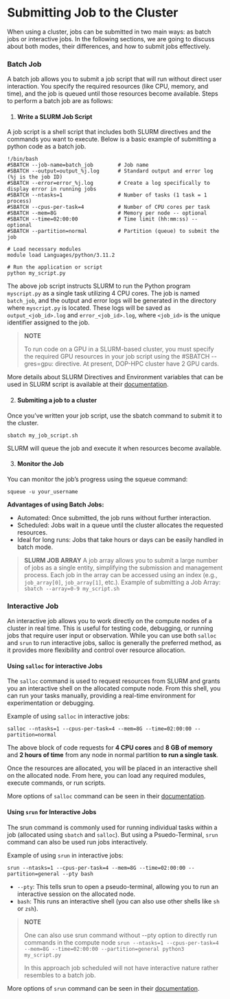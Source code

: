 # Submitting Job to the Cluster

When using a cluster, jobs can be submitted in two main ways: as batch jobs or interactive jobs. In the following sections, we are going to discuss about both modes, their differences, and how to submit jobs effectively.

### Batch Job
A batch job allows you to submit a job script that will run without direct user interaction. You specify the required resources (like CPU, memory, and time), and the job is queued until those resources become available. Steps to perform a batch job are as follows:

1. #### Write a SLURM Job Script

A job script is a shell script that includes both SLURM directives and the commands you want to execute. Below is a basic example of submitting a python code as a batch job.
```
!/bin/bash
#SBATCH --job-name=batch_job        # Job name
#SBATCH --output=output_%j.log      # Standard output and error log (%j is the job ID)
#SBATCH --error=error_%j.log        # Create a log specifically to display error in running jobs
#SBATCH --ntasks=1                  # Number of tasks (1 task = 1 process)
#SBATCH --cpus-per-task=4           # Number of CPU cores per task
#SBATCH --mem=8G                    # Memory per node -- optional
#SBATCH --time=02:00:00             # Time limit (hh:mm:ss) -- optional
#SBATCH --partition=normal          # Partition (queue) to submit the job

# Load necessary modules
module load Languages/python/3.11.2

# Run the application or script
python my_script.py
```

The above job script instructs SLURM to run the Python program `myscript.py` as a single task utilizing 4 CPU cores. The job is named `batch_job`, and the output and error logs will be generated in the directory where `myscript.py` is located. These logs will be saved as `output_<job_id>.log` and `error_<job_id>.log`, where `<job_id>` is the unique identifier assigned to the job.

> **NOTE**
> 
> To run code on a GPU in a SLURM-based cluster, you must specify the required GPU resources in your job script using the #SBATCH --gres=gpu:<num> directive. At present, DOP-HPC cluster have 2 GPU cards.

More details about SLURM Directives and Environment variables that can be used in SLURM script is available at their [documentation](https://slurm.schedmd.com/sbatch.html).

2. #### Submiting a job to a cluster

Once you’ve written your job script, use the sbatch command to submit it to the cluster.

```
sbatch my_job_script.sh
```
SLURM will queue the job and execute it when resources become available.

3.  #### Monitor the Job

You can monitor the job’s progress using the squeue command:
```
squeue -u your_username
```

**Advantages of using Batch Jobs:**
- Automated: Once submitted, the job runs without further interaction.
- Scheduled: Jobs wait in a queue until the cluster allocates the requested resources.
- Ideal for long runs: Jobs that take hours or days can be easily handled in batch mode.


> **SLURM JOB ARRAY**
> A job array allows you to submit a large number of jobs as a single entity, simplifying the submission and management process. Each job in the array can be accessed using an index (e.g., `job_array[0]`, `job_array[1]`, etc.).
> Example of submitting a Job Array:  ` sbatch --array=0-9 my_script.sh`

### Interactive Job

An interactive job allows you to work directly on the compute nodes of a cluster in real time. This is useful for testing code, debugging, or running jobs that require user input or observation. While you can use both `salloc` and `srun` to run interactive jobs, salloc is generally the preferred method, as it provides more flexibility and control over resource allocation.

#### Using `salloc` for interactive Jobs

The `salloc` command is used to request resources from SLURM and grants you an interactive shell on the allocated compute node. From this shell, you can run your tasks manually, providing a real-time environment for experimentation or debugging.

Example of using `salloc` in interactive jobs:

```
salloc --ntasks=1 --cpus-per-task=4 --mem=8G --time=02:00:00 --partition=normal
```

The above block of code requests for **4 CPU cores** and **8 GB of memory** and **2 hours of time** from any node in normal partition **to run a single task**.  

Once the resources are allocated, you will be placed in an interactive shell on the allocated node. From here, you can load any required modules, execute commands, or run scripts.

More options of `salloc` command can be seen in their [documentation](https://slurm.schedmd.com/salloc.html).

#### Using ```srun``` for Interactive Jobs

The srun command is commonly used for running individual tasks within a job (allocated using ```sbatch``` and ```salloc```). But using a Psuedo-Terminal, `srun` command can also be used run jobs interactively.

Example of using `srun` in interactive jobs:

```
srun --ntasks=1 --cpus-per-task=4 --mem=8G --time=02:00:00 --partition=general --pty bash
```

- ```--pty```: This tells srun to open a pseudo-terminal, allowing you to run an interactive session on the allocated node.
- ```bash```: This runs an interactive shell (you can also use other shells like ```sh``` or ```zsh```).

> **NOTE** 
>
> One can also use srun command without --pty option to directly run commands in the compute node
> ```srun --ntasks=1 --cpus-per-task=4 --mem=8G --time=02:00:00 --partition=general python3 my_script.py```
> 
> In this approach job scheduled will not have interactive nature rather resembles to a batch job.

More options of `srun` command can be seen in their [documentation](https://slurm.schedmd.com/srun.html).
